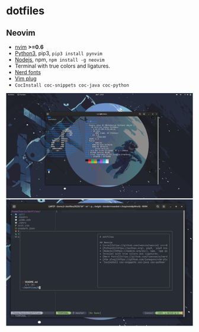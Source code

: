 # dotfiles

## Neovim
* [nvim](https://github.com/neovim/neovim) **>=0.6**
* [Python3](https://python.org), pip3, `pip3 install pynvim`
* [Nodejs](https://nodejs.org/en/), npm, `npm install -g neovim`
* Terminal with true colors and ligatures. 
* [Nerd fonts](https://github.com/ryanoasis/nerd-fonts)
* [Vim plug](https://github.com/junegunn/vim-plug)
* `CocInstall coc-snippets coc-java coc-python`

![neofetch](Pictures/neofetch.png)
![nvim](Pictures/fzf.png)

